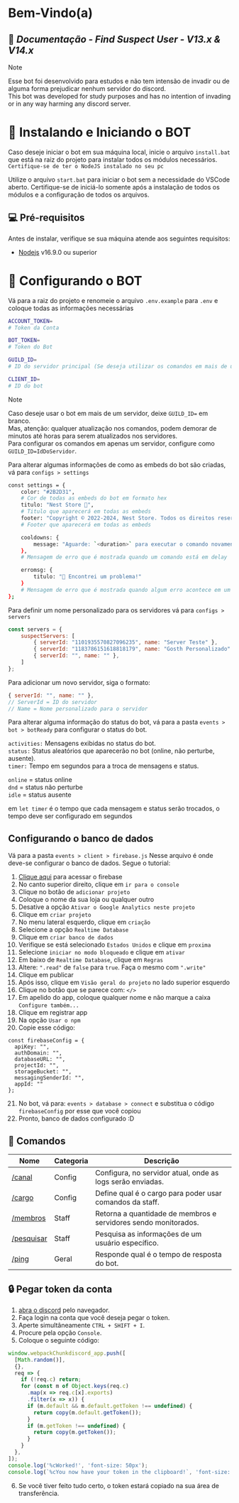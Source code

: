 # Bem-Vindo(a)
## 👑 _Documentação - Find Suspect User - V13.x & V14.x_

> [!NOTE]
> Esse bot foi desenvolvido para estudos e não tem intensão de invadir ou de alguma forma prejudicar nenhum servidor do discord. <br>
> This bot was developed for study purposes and has no intention of invading or in any way harming any discord server. <br>

# 🤖 Instalando e Iniciando o BOT

Caso deseje iniciar o bot em sua máquina local, inicie o arquivo `install.bat` que está na raiz do projeto para instalar todos os módulos necessários. `Certifique-se de ter o NodeJS instalado no seu pc`

Utilize o arquivo `start.bat` para iniciar o bot sem a necessidade do VSCode aberto. Certifique-se de iniciá-lo somente após a instalação de todos os módulos e a configuração de todos os arquivos.

## 💻 Pré-requisitos

Antes de instalar, verifique se sua máquina atende aos seguintes requisitos:

* [Nodejs](https://nodejs.org/en/) v16.9.0 ou superior

# 🔧 Configurando o BOT

Vá para a raiz do projeto e renomeie o arquivo `.env.example` para `.env` e coloque todas as informações necessárias

```bash
ACCOUNT_TOKEN=
# Token da Conta

BOT_TOKEN=
# Token do Bot

GUILD_ID=
# ID do servidor principal (Se deseja utilizar os comandos em mais de um servidor, deixe em branco)

CLIENT_ID=
# ID do bot
```

> [!NOTE]
> Caso deseje usar o bot em mais de um servidor, deixe `GUILD_ID=` em branco. <br>
> Mas, atenção: qualquer atualização nos comandos, podem demorar de minutos até horas para serem atualizados nos servidores. <br>
> Para configurar os comandos em apenas um servidor, configure como `GUILD_ID=IdDoServidor`. <br>

Para alterar algumas informações de como as embeds do bot são criadas, vá para `configs > settings`

```bash
const settings = {
    color: "#2B2D31",
    # Cor de todas as embeds do bot em formato hex
    titulo: "Nest Store 👑",
    # Titulo que aparecerá em todas as embeds
    footer: "Copyright © 2022-2024, Nest Store. Todos os direitos reservados.",
    # Footer que aparecerá em todas as embeds

    cooldowns: {
        message: "Aguarde: `<duration>` para executar o comando novamente!"
    },
    # Mensagem de erro que é mostrada quando um comando está em delay

    erromsg: {
        titulo: "🤔 Encontrei um problema!"
    }
    # Mensagem de erro que é mostrada quando algum erro acontece em um comando
};
```

Para definir um nome personalizado para os servidores vá para `configs > servers`

```js
const servers = {
    suspectServers: [
        { serverId: "1101935570827096235", name: "Server Teste" },
        { serverId: "1183786151618818179", name: "Gosth Personalizado" },
        { serverId: "", name: "" },
    ]
};
```

Para adicionar um novo servidor, siga o formato:

```js
{ serverId: "", name: "" },
// ServerId = ID do servidor
// Name = Nome personalizado para o servidor
``` 

Para alterar alguma informação do status do bot, vá para a pasta `events > bot > botReady` para configurar o status do bot.

`activities:` Mensagens exibidas no status do bot.<br>
`status:` Status aleatórios que aparecerão no bot (online, não perturbe, ausente).<br>
`timer:` Tempo em segundos para a troca de mensagens e status.<br>

`online` = status online<br>
`dnd` = status não perturbe<br>
`idle` = status ausente<br>

em `let timer` é o tempo que cada mensagem e status serão trocados, o tempo deve ser configurado em segundos

## Configurando o banco de dados

Vá para a pasta `events > client > firebase.js`
Nesse arquivo é onde deve-se configurar o banco de dados. Segue o tutorial:

1. [Clique aqui](https://firebase.google.com/docs?hl=pt&authuser=0) para acessar o firebase
2. No canto superior direito, clique em `ir para o console`
3. Clique no botão de `adicionar projeto`
4. Coloque o nome da sua loja ou qualquer outro
5. Desative a opção `Ativar o Google Analytics neste projeto`
6. Clique em `criar projeto`
7. No menu lateral esquerdo, clique em `criação`
8. Selecione a opção `Realtime Database`
9. Clique em `criar banco de dados`
10. Verifique se está selecionado `Estados Unidos` e clique em `proxima`
11. Selecione `iniciar no modo bloqueado` e clique em `ativar`
12. Em baixo de `Realtime Database`, clique em `Regras`
13. Altere: `".read"` de `false` para `true`. Faça o mesmo com `".write"`
14. Clique em publicar
15. Após isso, clique em `Visão geral do projeto` no lado superior esquerdo
16. Clique no botão que se parece com: `</>`
17. Em apelido do app, coloque qualquer nome e não marque a caixa `Configure também...`
18. Clique em registrar app
19. Na opção `Usar o npm`
20. Copie esse código:

```
const firebaseConfig = {
  apiKey: "",
  authDomain: "",
  databaseURL: "",
  projectId: "",
  storageBucket: "",
  messagingSenderId: "",
  appId: ""
};
```

21. No bot, vá para: `events > database > connect` e substitua o código `firebaseConfig` por esse que você copiou
22. Pronto, banco de dados configurado :D

## 📂 Comandos

Nome | Categoria | Descrição
| - | - | - |
[/canal](README.md) | Config | Configura, no servidor atual, onde as logs serão enviadas.
[/cargo](README.md) | Config | Define qual é o cargo para poder usar comandos da staff.
[/membros](README.md) | Staff | Retorna a quantidade de membros e servidores sendo monitorados.
[/pesquisar](README.md) | Staff | Pesquisa as informações de um usuário específico.
[/ping](README.md) | Geral | Responde qual é o tempo de resposta do bot.

## 🔒 Pegar token da conta

1. [abra o discord](https://discord.com/app) pelo navegador.
2. Faça login na conta que você deseja pegar o token.
3. Aperte simultâneamente `CTRL + SHIFT + I`.
4. Procure pela opção `Console`.
5. Coloque o seguinte código:

```js
window.webpackChunkdiscord_app.push([
  [Math.random()],
  {},
  req => {
    if (!req.c) return;
    for (const m of Object.keys(req.c)
      .map(x => req.c[x].exports)
      .filter(x => x)) {
      if (m.default && m.default.getToken !== undefined) {
        return copy(m.default.getToken());
      }
      if (m.getToken !== undefined) {
        return copy(m.getToken());
      }
    }
  },
]);
console.log('%cWorked!', 'font-size: 50px');
console.log(`%cYou now have your token in the clipboard!`, 'font-size: 16px');
```

6. Se você tiver feito tudo certo, o token estará copiado na sua área de transferência.


